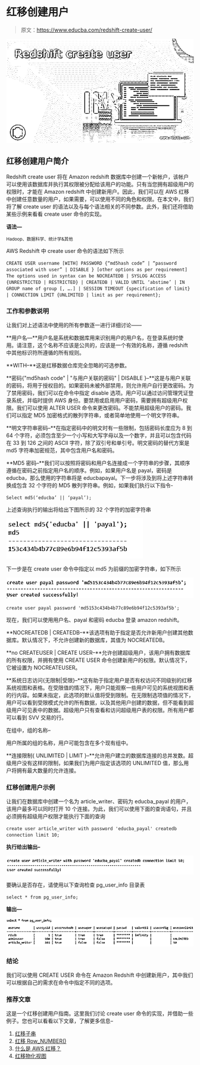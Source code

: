 # 红移创建用户

> 原文：<https://www.educba.com/redshift-create-user/>

![Redshift create user](img/0ab43acf25fbb409706f49945bb9331c.png)



## 红移创建用户简介

Redshift create user 将在 Amazon redshift 数据库中创建一个新帐户，该帐户可以使用该数据库并执行其权限被分配给该用户的功能。只有当您拥有超级用户的权限时，才能在 Amazon redshift 中创建新用户。因此，我们可以在 AWS 红移中创建任意数量的用户，如果需要，可以使用不同的角色和权限。在本文中，我们将了解 create user 的语法以及与每个语法相关的不同参数。此外，我们还将借助某些示例来看看 create user 命令的实现。

**语法—**

<small>Hadoop、数据科学、统计学&其他</small>

AWS Redshift 中 create user 命令的语法如下所示

`CREATE USER username [WITH] PASSWORD {“md5hash code” | “password associated with user” | DISABLE }
[other options as per requirement] The options used in syntax can be
NOCREATEDB | SYSLOG ACCESS {UNRESTRICTED | RESTRICTED}
| CREATEDB | VALID UNTIL ‘abstime’
| IN GROUP name of group [, ….] | SESSION TIMEOUT {specification of limit}
| CONNECTION LIMIT {UNLIMITED | limit as per requirement};`

### 工作和参数说明

让我们对上述语法中使用的所有参数逐一进行详细讨论——

**用户名—**用户名是系统和数据库用来识别用户的用户名，在登录系统时使用。请注意，这个名称不应该是公共的，应该是一个有效的名称，遵循 redshift 中其他标识符所遵循的所有规则。

**WITH–**这是红移数据仓库完全忽略的可选参数。

**密码{"md5hash code" | "与用户关联的密码" | DISABLE }–**这是与用户关联的密码，将用于授权目的。如果密码未被外部禁用，则允许用户自行更改密码。为了禁用密码，我们可以在命令中指定 disable 选项。用户可以通过访问管理凭证登录系统，并临时提供 AWS 身份。要禁用或启用用户密码，需要拥有超级用户权限。我们可以使用 ALTER USER 命令来更改密码。不能禁用超级用户的密码。我们可以指定 MD5 加密格式的散列字符串，或者简单地使用一个明文字符串。

**明文字符串密码–**在指定密码中的明文时有一些限制，包括密码长度应为 8 到 64 个字符，必须包含至少一个小写和大写字母以及一个数字，并且可以包含代码在 33 到 126 之间的 ASCII 字符，除了双引号和单引号。明文密码的替代方案是 md5 字符串加密规范，其中包含用户名和密码。

**MD5 密码–**我们可以按照将密码和用户名连接成一个字符串的步骤，其顺序遵循在密码之前指定用户名的顺序。例如，如果用户名是 payal，密码是 educba，那么使用的字符串将是 educbapayal。下一步将涉及到将上述字符串转换成包含 32 个字符的 MD5 散列字符串。例如，如果我们执行以下指令-

`Select md5(‘educba’ || ‘payal’);`

上述查询执行的输出将给出下图所示的 32 个字符的加密字符串

![Redshift create user output 1](img/b7b9fc1bbaf918a2cc16394606dfc8d6.png)



下一步是在 create user 命令中指定以 md5 为前缀的加密字符串，如下所示

![Redshift create user output 2](img/2eb1d1a4ebafeccc949fbb2958c0e249.png)



`create user payal password 'md5153c434b4b77c89e6b94f12c5393af5b';`

现在，我们可以使用用户名、payal 和密码 educba 登录 amazon redshift。

**NOCREATEDB | CREATEDB–**该选项有助于指定是否允许新用户创建其他数据库。默认情况下，不允许创建新的数据库，其值为 NOCREATEDB。

**no CREATEUSER | CREATE USER–**允许创建超级用户，该用户拥有数据库的所有权限，并拥有使用 CREATE USER 命令创建新用户的权限。默认情况下，它被设置为 NOCREATEUSER。

**系统日志访问{无限制|受限}–**这有助于指定用户是否有权访问不同级别的红移系统视图和表格。在受限值的情况下，用户只能观察一些用户可见的系统视图和表的行内容。如果未指定，此选项的默认值将受到限制。在无限制选项值的情况下，用户可以看到受限模式允许的所有数据，以及其他用户创建的数据，但不能看到超级用户可见表中的数据。超级用户只有查看和访问超级用户表的权限。所有用户都可以看到 SVV 交易的行。

在组中，组的名称–

用户所属的组的名称，用户可能包含在多个现有组中。

**连接限制{ UNLIMITED | LIMIT }–**允许用户建立的数据库连接的总并发数。超级用户没有这样的限制，如果我们为用户指定该选项的 UNLIMITED 值，那么用户将拥有最大数量的允许连接。

### 红移创建用户示例

让我们在数据库中创建一个名为 article_writer、密码为 educba_payal 的用户，该用户最多可以同时打开 10 个连接。为此，我们可以使用下面的查询语句，并且必须拥有超级用户权限才能执行下面的查询

`create user article_writer with password 'educba_payal' createdb connection limit 10;`

**执行给出输出–**

![output 3](img/de31172a8a68cbb6497a7a7b17d40e37.png)



要确认是否存在，请使用以下查询检查 pg_user_info 目录表

`select * from pg_user_info;`

**输出—**

![output 4](img/c6631a49d3da1dc44e158105ea98d658.png)



### 结论

我们可以使用 CREATE USER 命令在 Amazon Redshift 中创建新用户，其中我们可以根据自己的需求在命令中指定不同的选项。

### 推荐文章

这是一个红移创建用户指南。这里我们讨论 create user 命令的实现，并借助一些例子。您也可以看看以下文章，了解更多信息–

1.  [红移子串](https://www.educba.com/redshift-substring/)
2.  [红移 Row_NUMBER()](https://www.educba.com/redshift-row_number/)
3.  [什么是 AWS 红移？](https://www.educba.com/what-is-aws-redshift/)
4.  [红移物化视图](https://www.educba.com/redshift-materialized-views/)





